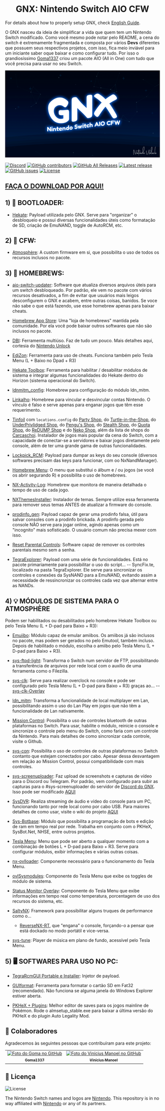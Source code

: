 <h1 align="center">GNX: Nintendo Switch AIO CFW</h1>

For details about how to properly setup GNX, check [English Guide](English.md).

O GNX nasceu da ideia de simplificar a vida que quem tem um Nintendo Switch modificado. Como você mesmo pode notar pelo README, a cena do switch é extremamente fragmentada e composta por vários **Devs** diferentes que possuem seus respectivos projetos, com isso, fica meio inviável para um iniciante saber oque baixar e como configurar tudo. Por isso o grandiosíssimo [Goma1337](https://github.com/Goma1337) criou um pacote AIO (All in One) com tudo que você precisa para usar no seu Switch.

<div align="center">
<img src="./Images/background.png" alight-itens="center">
</div>

[![Discord](https://img.shields.io/discord/570641761937129484?color=%235662f6&label=Discord&logo=Discord&logoColor=%23FFF)](https://discordapp.com/invite/8uhDqyx)
[![GitHub contributors](https://img.shields.io/github/contributors/vncsmnl/GNX)](https://github.com/vncsmnl/GNX/graphs/contributors)
[![GitHub All Releases](https://img.shields.io/github/downloads/vncsmnl/GNX/total)](https://github.com/vncsmnl/GNX/releases)
[![Latest release](https://img.shields.io/github/v/release/vncsmnl/GNX)](https://github.com/vncsmnl/GNX/releases)
[![GitHub issues](https://img.shields.io/github/issues/vncsmnl/GNX)](https://github.com/vncsmnl/GNX/issues)
[![License](https://img.shields.io/badge/License-GPLv3-blue.svg)](https://www.gnu.org/licenses/gpl-3.0.en.html)

## **[FAÇA O DOWNLOAD POR AQUI!](https://github.com/vncsmnl/GNX/releases)**

## 1) **🚦 BOOTLOADER:**

- [Hekate](https://github.com/CTCaer/hekate/releases): Payload utilizada pelo GNX. Serve para "organizar" o desbloqueio e possui diversas funcionalidades úteis como formatação de SD, criação de EmuNAND, toggle de AutoRCM, etc.

## 2) **🌌 CFW:**

- [Atmosphère](https://github.com/Atmosphere-NX/Atmosphere/releases): A custom firmware em si, que possibilita o uso de todos os recursos inclusos no pacote.

## 3) **🧩 HOMEBREWS:**

- [aio-switch-updater](https://github.com/HamletDuFromage/aio-switch-updater/releases): Software que atualiza diversos arquivos úteis para um switch desbloqueado. Por padrão, ele vem no pacote com vários recursos desativados, a fim de evitar que usuários mais leigos desconfigurem o GNX e acabem, entre outras coisas, banidos. Se voce não sabe o que está fazendo, use esse homebrew apenas para baixar cheats.

- [Homebrew App Store](https://www.switchbru.com/appstore/): Uma "loja de homebrews" mantida pela comunidade. Por ela você pode baixar outros softwares que não são inclusos no pacote.

- [DBI](https://github.com/rashevskyv/dbi/blob/main/README_ENG.md): Ferramenta multiúso. Faz de tudo um pouco. Mais detalhes aqui, cortesia do [Nintendo Unlock](https://www.youtube.com/watch?v=vH6kzvpZUJ4)

- [EdiZon](https://github.com/WerWolv/EdiZon/releases): Ferramenta para uso de cheats. Funciona também pelo Tesla Menu (L + Baixo no Dpad + R3)

- [Hekate Toolbox](https://github.com/WerWolv/Hekate-Toolbox/releases): Ferramenta para habilitar / desabilitar módulos de sistema e integrar algumas funcionalidades do Hekate dentro do Horizon (sistema operacional do Switch).

- [ldnmitm_config](https://github.com/spacemeowx2/ldn_mitm/releases): Homebrew para configuração do módulo ldn_mitm.

- [Linkalho](https://github.com/rdmrocha/linkalho): Homebrew para vincular e desvincular contas Nintendo. O vínculo é falso e serve apenas para enganar jogos que têm esse requerimento.

- [Tinfoil](https://tinfoil.io/Download#download) com `locations.config` do [Party Shop](https://partyshop.xyz), do [Turtle-in-the-Shop](http://titz.cf/), do [UnderPrivlidged Shop](http://rebrand.ly/UPStash), do [Pengu's Shop](http://pengu.us/), do [Stealth Shop](http://stealthshop.cf), do [Quota Shop](http://quotanx.in), do [ReDUMP Shop](https://redump.cf/) e do [Neko Shop](https://nekoshop.cf/), além da lista de shops do [Carcaschoi](https://github.com/carcaschoi/tinfoil-json).
  Instalador de jogos mais popular da cena do Switch, com a capacidade de conectar-se a servidores e baixar jogos diretamente pelo console, além de ter uma grande gama de outras funcionalidades.

- [Lockpick_RCM](https://github.com/shchmue/Lockpick_RCM/releases): Payload para dumpar as keys do seu console (diversos softwares precisam das keys para funcionar, com oo NxNandManager).

- [Homebrew Menu](https://github.com/switchbrew/nx-hbmenu/releases): O menu que substitui o álbum e / ou jogos (se você os abrir segurando R) e possibilita o uso de homebrews.

- [NX-Activity-Log](https://github.com/tallbl0nde/NX-Activity-Log): Homebrew que monitora de maneira detalhada o tempo de uso de cada jogo.

- [NXThemesInstaller](https://github.com/exelix11/SwitchThemeInjector/releases): Instalador de temas. Sempre utilize essa ferramenta para remover seus temas ANTES de atualizar a firmware do console.

- [prodinfo_gen](https://github.com/CaramelDunes/prodinfo_gen/releases/): Payload capaz de gerar uma prodinfo falsa, útil para salvar consoles com a prodinfo brickada. A prodinfo gerada pelo console NÃO serve para jogar online, agindo apenas como um "incognito" mais sofisticado. O usuário comum não precisa mexer com isso.

- [Reset Parental Controls](https://github.com/ITotalJustice/Reset-Parental-Controls-NX/releases): Software capaz de remover os controles parentais mesmo sem a senha.

- [TegraExplorer](https://github.com/suchmememanyskill/TegraExplorer/releases): Payload com uma série de funcionalidades. Está no pacote primariamente para possibilitar o uso do script...
  -- SyncFix.te, localizado na pasta TegraExplorer. Ele serve para sincronizar os controles e conexões da SysNAND para a EmuNAND, evitando assim a necessidade de ressincronizar os controles cada vez que alternar entre as NANDs.

## 4) **💡 MÓDULOS DE SISTEMA PARA O ATMOSPHÈRE**

Podem ser habilitados ou desabilitados pelo homebrew Hekate Toolbox ou pelo Tesla Menu (L + D-pad para Baixo + R3):

- [Emuiibo](https://github.com/XorTroll/emuiibo/releases): Módulo capaz de emular amiibos. Os amiibos já são inclusos no pacote, mas podem ser gerados no pelo Emutool, também incluso. Depois de habilitado o módulo, escolha o amiibo pelo Tesla Menu (L + D-pad para Baixo + R3).

- [sys-ftpd-light](https://github.com/cathery/sys-ftpd-light/releases): Transforma o Switch num servidor de FTP, possibilitando a transferência de arquivos por rede local com o auxílio de uma ferramenta como o Filezilla.

- [sys-clk](https://github.com/retronx-team/sys-clk/releases): Serve para realizar overclock no console e pode ser configurado pelo Tesla Menu (L + D-pad para Baixo + R3) graças ao...
  -- [sys-clk-Overlay](https://github.com/Sun-Research-University/sys-clk-Overlay/releases)

- [ldn_mitm](https://github.com/spacemeowx2/ldn_mitm/releases): Transforma a funcionalidade de local multiplayer em Lan, possibilitando assim o uso do Lan Play em jogos que não têm a funcionalidade de Lan nativamente.

- [Mission Control](https://github.com/ndeadly/MissionControl/releases): Possibilita o uso de controles bluetooth de outras plataformas no Switch. Para usar, habilite o módulo, reinicie o console e sincronize o controle pelo menu do Switch, como faria com um controle da Nintendo. Para mais detalhes de como sincronizar cada controle, visite o Github.

- [sys-con](https://github.com/cathery/sys-con/releases): Possibilita o uso de controles de outras plataformas no Switch contanto que estejam conectados por cabo. Apesar dessa desvantagem em relação ao Mission Control, possui compatibilidade com mais controles.

- [sys-screenuploader](https://github.com/bakatrouble/sys-screenuploader/releases): Faz upload de screenshots e capturas de vídeo para o Discord ou Telegram. Por padrão, vem configurado para subir as capturas para o #sys-screenuploader do servidor de [Discord do GNX](http://tiny.cc/DiscordGNX). Isso pode ser modificado [AQUI](https://screenuploader.bakatrouble.me/)

- [SysDVR](https://github.com/exelix11/SysDVR/releases): Realiza streaming de áudio e vídeo do console para um PC, funcionando tanto por rede local como por cabo USB. Para maiores detalhes de como usar, visite o wiki do projeto [AQUI](https://github.com/exelix11/SysDVR/wiki)

- [Sys-Botbase](https://github.com/olliz0r/sys-botbase/releases): Módulo que possibilita a programação de bots e edição de ram em tempo real por rede. Trabalha em conjunto com o PKHeX, SysBot.Net, NHSE, entre outros projetos.

- [Tesla Menu](https://github.com/WerWolv/Tesla-Menu/releases): Menu que pode ser aberto a qualquer momento com a combinação de botões L + D-pad para Baixo + R3. Serve para configurar módulos, exibir informações e várias outras coisas.

- [nx-ovlloader](https://github.com/WerWolv/nx-ovlloader/releases): Componente necessário para o funcionamento do Tesla Menu.

- [ovlSysmodules](https://github.com/WerWolv/ovl-sysmodules/releases): Componente do Tesla Menu que exibe os toggles de módulo de sistema.

- [Status Monitor Overlay](https://github.com/masagrator/Status-Monitor-Overlay/releases): Componente do Tesla Menu que exibe informações em tempo real como temperatura, porcentagem de uso dos recursos do sistema, etc.

- [SaltyNX](https://github.com/masagrator/SaltyNX/releases): Framework para possibilitar alguns truques de performance como o...

  - [ReverseNX-RT](https://github.com/masagrator/ReverseNX-RT/releases), que "engana" o console, forçando-o a pensar que está dockado no modo portátil e vice-versa.

- [sys-tune](https://github.com/HookedBehemoth/sys-tune/releases): Player de música em plano de fundo, acessível pelo Tesla Menu.

## 5) **🖥️ SOFTWARES PARA USO NO PC:**

- [TegraRcmGUI Portable e Installer](https://github.com/eliboa/TegraRcmGUI/releases): Injetor de payload.

- [GUIformat](http://www.ridgecrop.demon.co.uk/index.htm?guiformat.htm): Ferramenta para formatar o cartão SD em Fat32 (recomendado). Não funciona se alguma janela do Windows Explorer estiver aberta.

- [PKHeX + Plugins](https://github.com/architdate/PKHeX-Plugins/releases/): Melhor editor de saves para os jogos mainline de Pokémon. Rode o almsetup_stable.exe para baixar a última versão do PKHeX e do plugin Auto Legality Mod.

## 🤝 Colaboradores

Agradecemos às seguintes pessoas que contribuíram para este projeto:

<table>
  <tr>
    <td align="center">
        <a href="https://github.com/Goma1337">
            <img src="https://avatars.githubusercontent.com/u/57841969?v=4" width="100px;" alt="Foto do Goma no GitHub"/><br>
            <sub>
            <b>Goma1337</b>
            </sub>
        </a>
    </td>
    <td align="center">
        <a href="https://github.com/vncsmnl">
            <img src="https://avatars.githubusercontent.com/u/59481808?v=4" width="100px;" alt="Foto do Vinícius Manoel no GitHub"/><br>
            <sub>
                <b>Vinícius Manoel</b>
            </sub>
        </a>
    </td>
  </tr>
</table>

## 📝 Licença

![License](https://img.shields.io/badge/License-GPLv3-blue.svg)

The Nintendo Switch names and logos are [Nintendo](https://github.com/Nintendo). This repository is in no way affiliated with [Nintendo](https://github.com/Nintendo) or any of its partners.
